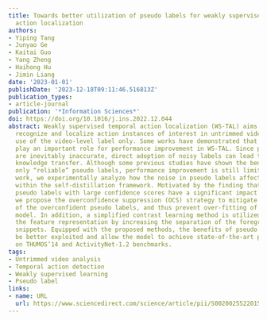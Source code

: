```yaml
---
title: Towards better utilization of pseudo labels for weakly supervised temporal
  action localization
authors:
- Yiping Tang
- Junyao Ge
- Kaitai Guo
- Yang Zheng
- Haihong Hu
- Jimin Liang
date: '2023-01-01'
publishDate: '2023-12-18T09:11:46.516813Z'
publication_types:
- article-journal
publication: '*Information Sciences*'
doi: https://doi.org/10.1016/j.ins.2022.12.044
abstract: Weakly supervised temporal action localization (WS-TAL) aims to simultaneously
  recognize and localize action instances of interest in untrimmed videos with the
  use of the video-level label only. Some works have demonstrated that pseudo labels
  play an important role for performance improvement in WS-TAL. Since pseudo labels
  are inevitably inaccurate, direct adoption of noisy labels can lead to inappropriate
  knowledge transfer. Although some previous studies have shown the benefits of using
  only “reliable” pseudo labels, performance improvement is still limited. In this
  work, we experimentally analyze how the noise in pseudo labels affects model performance
  within the self-distillation framework. Motivated by the finding that incorrect
  pseudo labels with large confidence scores have a significant impact on performance,
  we propose the overconfidence suppression (OCS) strategy to mitigate the effect
  of the overconfident pseudo labels, and thus prevent over-fitting of the student
  model. In addition, a simplified contrast learning method is utilized to fine-tune
  the feature representation by increasing the separation of the foreground and background
  snippets. Equipped with the proposed methods, the benefits of pseudo labels can
  be better exploited and allow the model to achieve state-of-the-art performance
  on THUMOS’14 and ActivityNet-1.2 benchmarks.
tags:
- Untrimmed video analysis
- Temporal action detection
- Weakly supervised learning
- Pseudo label
links:
- name: URL
  url: https://www.sciencedirect.com/science/article/pii/S0020025522015390
---
```


